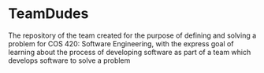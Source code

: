 # TeamDudes
The repository of the team created for the purpose of defining and solving a problem for COS 420: Software Engineering, with the express goal of learning about the process of developing software as part of a team which develops software to solve a problem
